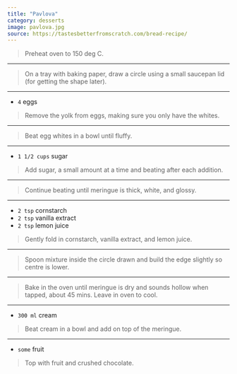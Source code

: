 ```yaml
---
title: "Pavlova"
category: desserts
image: pavlova.jpg
source: https://tastesbetterfromscratch.com/bread-recipe/
---
```



> Preheat oven to 150 deg C.

---

> On a tray with baking paper, draw a circle using a small saucepan lid (for getting the shape later).

---

* `4` eggs

> Remove the yolk from eggs, making sure you only have the whites.

---

> Beat egg whites in a bowl until fluffy.

---

* `1 1/2 cups` sugar

> Add sugar, a small amount at a time and beating after each addition.

---

> Continue beating until meringue is thick, white, and glossy.

---

* `2 tsp` cornstarch
* `2 tsp` vanilla extract
* `2 tsp` lemon juice

> Gently fold in cornstarch, vanilla extract, and lemon juice.

---

> Spoon mixture inside the circle drawn and build the edge slightly so centre is lower.

---

> Bake in the oven until meringue is dry and sounds hollow when tapped, about 45 mins. Leave in oven to cool.

---

* `300 ml` cream

> Beat cream in a bowl and add on top of the meringue.

---

* `some` fruit

> Top with fruit and crushed chocolate.

